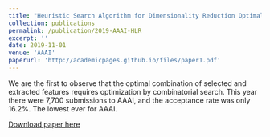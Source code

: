 ```yaml
---
title: "Heuristic Search Algorithm for Dimensionality Reduction Optimally Combining Feature Selection and Feature Extraction"
collection: publications
permalink: /publication/2019-AAAI-HLR
excerpt: ''
date: 2019-11-01
venue: 'AAAI'
paperurl: 'http://academicpages.github.io/files/paper1.pdf'
---
```

We are the first to observe that the optimal combination of selected and extracted features requires optimization by combinatorial search. This year there were 7,700 submissions to AAAI, and the acceptance rate was only 16.2%. The lowest ever for AAAI.

[Download paper here](http://academicpages.github.io/files/paper_2019_hlr.pdf)
